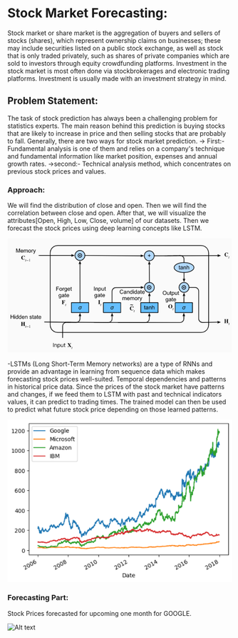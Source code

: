 # Stock Market Forecasting:
Stock market or share market is the aggregation of buyers and sellers of stocks (shares), which represent ownership claims on businesses; these may include securities listed on a public stock exchange, as well as stock that is only traded privately, such as shares of private companies which are sold to investors through equity crowdfunding platforms. Investment in the stock market is most often done via stockbrokerages and electronic trading platforms. Investment is usually made with an investment strategy in mind.

## Problem Statement:
The task of stock prediction has always been a challenging
problem for statistics experts. The main reason
behind this prediction is buying stocks that are likely to
increase in price and then selling stocks that are probably
to fall. Generally, there are two ways for stock market prediction.
-> First:- Fundamental analysis is one of them and relies on a
company's technique and fundamental information like market position, expenses and annual growth rates.
->second:-
Technical analysis method, which concentrates on
previous stock prices and values.

### Approach: ###

We will find the distribution of close and open. Then we will find the correlation between close and open. After that, we will visualize the attributes[Open, High, Low, Close, volume] of our datasets. Then we forecast the stock prices using deep learning concepts like LSTM.

![Alt text](https://github.com/Pritam0018/Stock_Market_Forecasting/blob/main/data/LSTM.png) 

-LSTMs (Long Short-Term Memory networks) are a type of RNNs and provide an advantage in learning from sequence data which makes forecasting stock prices well-suited. Temporal dependencies and patterns in historical price data. Since the prices of the stock market have patterns and changes, if we feed them to LSTM with past and technical indicators values, it can predict to trading times. The trained model can then be used to predict what future stock price depending on those learned patterns.


![Alt text](https://github.com/Pritam0018/Stock_Market_Forecasting/blob/main/data/plot_1.png) 

### Forecasting Part: ###

Stock Prices forecasted for upcoming one month for GOOGLE.

![Alt text]()
